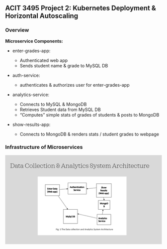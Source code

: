 ## ACIT 3495 Project 2: Kubernetes Deployment & Horizontal Autoscaling

 
### Overview 

**Microservice Components:**

  - enter-grades-app:
    - Authenticated web app 
    - Sends student name & grade to MySQL DB

  - auth-service:
    - authenticates & authorizes user for enter-grades-app
  
  - analytics-service:
    - Connects to MySQL & MongoDB
    - Retrieves Student data from MySQL DB
    - “Computes” simple stats of grades of students & posts to MongoDB

  - show-results-app:
    - Connects to MongoDB & renders stats / student grades to webpage

### Infrastructure of Microservices

![Alt text](infrastructure.png)

